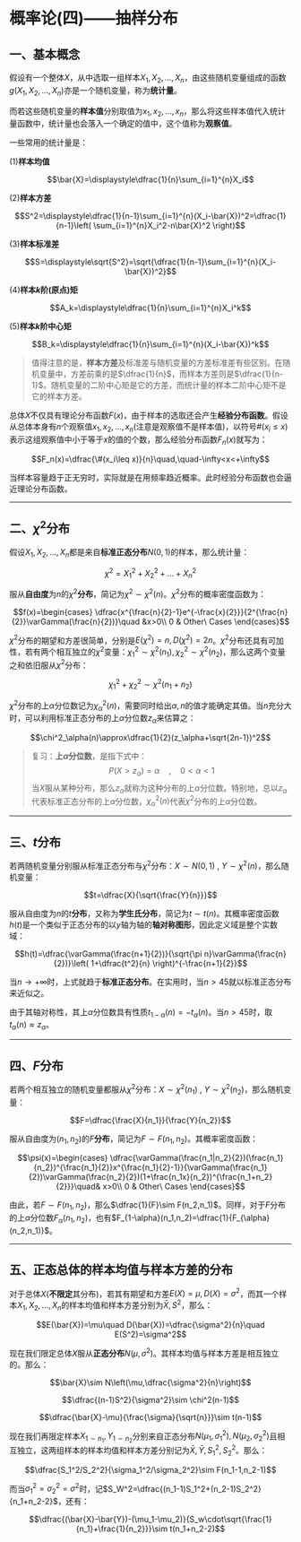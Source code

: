 # 概率论(四)——抽样分布

## 一、基本概念

假设有一个整体$X$，从中选取一组样本$X_1,X_2,...,X_n$，由这些随机变量组成的函数$g(X_1,X_2,...,X_n)$亦是一个随机变量，称为**统计量**。

而若这些随机变量的**样本值**分别取值为$x_1,x_2,...,x_n$，那么将这些样本值代入统计量函数中，统计量也会落入一个确定的值中，这个值称为**观察值**。

一些常用的统计量是：

(1)**样本均值**

$$\bar{X}=\displaystyle\dfrac{1}{n}\sum_{i=1}^{n}X_i$$

(2)**样本方差**

$$S^2=\displaystyle\dfrac{1}{n-1}\sum_{i=1}^{n}(X_i-\bar{X})^2=\dfrac{1}{n-1}\left( \sum_{i=1}^{n}X_i^2-n\bar{X}^2 \right)$$

(3)**样本标准差**

$$S=\displaystyle\sqrt{S^2}=\sqrt{\dfrac{1}{n-1}\sum_{i=1}^{n}(X_i-\bar{X})^2}$$

(4)**样本$k$阶(原点)矩**

$$A_k=\displaystyle\dfrac{1}{n}\sum_{i=1}^{n}X_i^k$$

(5)**样本$k$阶中心矩**

$$B_k=\displaystyle\dfrac{1}{n}\sum_{i=1}^{n}(X_i-\bar{X})^k$$

>值得注意的是，**样本方差**及标准差与随机变量的方差标准差有些区别。在随机变量中，方差前乘的是$\dfrac{1}{n}$，而样本方差则是$\dfrac{1}{n-1}$。随机变量的二阶中心矩是它的方差，而统计量的样本二阶中心矩不是它的样本方差。

总体$X$不仅具有理论分布函数$F(x)$，由于样本的选取还会产生**经验分布函数**。假设从总体本身有$n$个观察值$x_1,x_2,...,x_n$(注意是观察值不是样本值)，以符号$\#(x_i\leq x)$表示这组观察值中小于等于$x$的值的个数，那么经验分布函数$F_n(x)$就写为：

$$F_n(x)=\dfrac{\#(x_i\leq x)}{n}\quad,\quad-\infty<x<+\infty$$

当样本容量趋于正无穷时，实际就是在用频率趋近概率。此时经验分布函数也会逼近理论分布函数。

---

## 二、$\chi^2$分布

假设$X_1,X_2,...,X_n$都是来自**标准正态分布**$N(0,1)$的样本，那么统计量：

$$\chi^2=X_1^2+X_2^2+...+X_n^2$$

服从**自由度**为$n$的$\chi^2$**分布**，简记为$\chi^2\sim\chi^2(n)$。$\chi^2$分布的概率密度函数为：

$$f(x)=\begin{cases}
    \dfrac{x^{\frac{n}{2}-1}e^{-\frac{x}{2}}}{2^{\frac{n}{2}}\varGamma(\frac{n}{2})}\quad &x>0\\
    0 & Other\ Cases
\end{cases}$$

$\chi^2$分布的期望和方差很简单，分别是$E(\chi^2)=n,D(\chi^2)=2n$。$\chi^2$分布还具有可加性，若有两个相互独立的$\chi^2$变量：$\chi^2_1\sim\chi^2(n_1),\chi^2_2\sim\chi^2(n_2)$，那么这两个变量之和依旧服从$\chi^2$分布：

$$\chi^2_1+\chi^2_2\sim\chi^2(n_1+n_2)$$

$\chi^2$分布的上$\alpha$分位数记为$\chi^2_\alpha(n)$，需要同时给出$\alpha,n$的值才能确定其值。当$n$充分大时，可以利用标准正态分布的上$\alpha$分位数$z_\alpha$来估算之：

$$\chi^2_\alpha(n)\approx\dfrac{1}{2}(z_\alpha+\sqrt{2n-1})^2$$

>复习：**上$\alpha$分位数**，是指下式中：
>$$P(X>z_\alpha)=\alpha\quad,\quad 0<\alpha<1$$
>当$X$服从某种分布，那么$z_\alpha$就称为这种分布的上$\alpha$分位数。特别地，总以$z_\alpha$代表标准正态分布的上$\alpha$分位数，$\chi^2_\alpha(n)$代表$\chi^2$分布的上$\alpha$分位数。

---

## 三、$t$分布

若两随机变量分别服从标准正态分布与$\chi^2$分布：$X\sim N(0,1)\ ,\ Y\sim\chi^2(n)$，那么随机变量：

$$t=\dfrac{X}{\sqrt{\frac{Y}{n}}}$$

服从自由度为$n$的$t$**分布**，又称为**学生氏分布**，简记为$t\sim t(n)$。其概率密度函数$h(t)$是一个类似于正态分布的以$y$轴为轴的**轴对称图形**，因此定义域是整个实数域：

$$h(t)=\dfrac{\varGamma(\frac{n+1}{2})}{\sqrt{\pi n}\varGamma(\frac{n}{2})}\left( 1+\dfrac{t^2}{n} \right)^{-\frac{n+1}{2}}$$

当$n\rightarrow+\infty$时，上式就趋于**标准正态分布**。在实用时，当$n>45$就以标准正态分布来近似之。

由于其轴对称性，其上$\alpha$分位数具有性质$t_{1-\alpha}(n)=-t_\alpha(n)$。当$n>45$时，取$t_\alpha(n)\approx z_\alpha$。

---

## 四、$F$分布

若两个相互独立的随机变量都服从$\chi^2$分布：$X \sim\chi^2(n_1)\ ,\ Y\sim\chi^2(n_2)$，那么随机变量：

$$F=\dfrac{\frac{X}{n_1}}{\frac{Y}{n_2}}$$

服从自由度为$(n_1,n_2)$的$F$**分布**，简记为$F\sim F(n_1,n_2)$。其概率密度函数：

$$\psi(x)=\begin{cases}
    \dfrac{\varGamma(\frac{n_1|n_2}{2})(\frac{n_1}{n_2})^{\frac{n_1}{2}}x^{\frac{n_1}{2}-1}}{\varGamma(\frac{n_1}{2})\varGamma(\frac{n_2}{2})(1+\frac{n_1x}{n_2})^{\frac{n_1+n_2}{2}}}\quad& x>0\\
    0 & Other\ Cases
\end{cases}$$

由此，若$F\sim F(n_1,n_2)$，那么$\dfrac{1}{F}\sim F(n_2,n_1)$。同样，对于$F$分布的上$\alpha$分位数$F_{\alpha}(n_1,n_2)$，也有$F_{1-\alpha}(n_1,n_2)=\dfrac{1}{F_{\alpha}(n_2,n_1)}$。

---

## 五、正态总体的样本均值与样本方差的分布

对于总体$X$(**不限定**其分布)，若其有期望和方差$E(X)=\mu,D(X)=\sigma^2$，而其一个样本$X_1,X_2,...,X_n$的样本均值和样本方差分别为$\bar{X},S^2$，那么：

$$E(\bar{X})=\mu\quad D(\bar{X})=\dfrac{\sigma^2}{n}\quad E(S^2)=\sigma^2$$

现在我们限定总体$X$服从**正态分布**$N(\mu,\sigma^2)$。其样本均值与样本方差是相互独立的。那么：

$$\bar{X}\sim N\left(\mu,\dfrac{\sigma^2}{n}\right)$$

$$\dfrac{(n-1)S^2}{\sigma^2}\sim \chi^2(n-1)$$

$$\dfrac{\bar{X}-\mu}{\frac{\sigma}{\sqrt{n}}}\sim t(n-1)$$

现在我们再限定样本$X_{1\sim n_1},Y_{1\sim n_2}$分别来自正态分布$N(\mu_1,\sigma_1^2),N(\mu_2,\sigma_2^2)$且相互独立，这两组样本的样本均值和样本方差分别记为$\bar{X},\bar{Y},S_1^2,S_2^2$。那么：

$$\dfrac{S_1^2/S_2^2}{\sigma_1^2/\sigma_2^2}\sim F(n_1-1,n_2-1)$$

而当$\sigma_1^2=\sigma_2^2=\sigma^2$时，记$S_W^2=\dfrac{(n_1-1)S_1^2+(n_2-1)S_2^2}{n_1+n_2-2}$，还有：

$$\dfrac{(\bar{X}-\bar{Y})-(\mu_1-\mu_2)}{S_w\cdot\sqrt{\frac{1}{n_1}+\frac{1}{n_2}}}\sim t(n_1+n_2-2)$$

